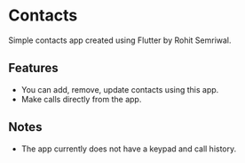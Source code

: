 # Contacts
Simple contacts app created using Flutter by Rohit Semriwal.

## Features

- You can add, remove, update contacts using this app.
- Make calls directly from the app.

## Notes
- The app currently does not have a keypad and call history.